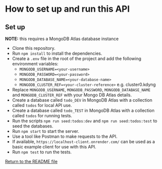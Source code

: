 # How to set up and run this API

## Set up

**NOTE:** this requires a MongoDB Atlas database instance

- Clone this repository.
- Run `npm install` to install the dependencies.
- Create a `.env` file in the root of the project and add the following environment variables:
    - `MONGODB_USERNAME=<your-username>`
    - `MONGODB_PASSWORD=<your-password>`
    - `MONGODB_DATABASE_NAME=<your-database-name>`
    - `MONGODB_CLUSTER_REF=<your-cluster-reference>` e.g. cluster0.kdyng
- Replace `MONGODB_USERNAME`, `MONGODB_PASSWORD`, `MONGODB_DATABASE_NAME` and `MONGODB_CLUSTER_REF` with your Mongo DB Atlas details.
- Create a database called `todo_DEV` in MongoDB Atlas with a collection called `todos` for local API use.
- Create a database called `todo_TEST` in MongoDB Atlas with a collection called `todos` for running tests.
- Run the scripts `npm run seed:todos:dev` and `npm run seed:todos:test` to seed the databases.
- Run `npm start` to start the server.
- Use a tool like Postman to make requests to the API.
- If available, `https://localhost-client.onrender.com/` can be used as a basic example client for use with this API.
- Run `npm test` to run the tests.

[Return to the README file](../README.md)